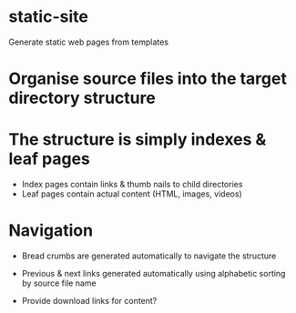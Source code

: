 # static-site
Generate static web pages from templates

# Organise source files into the target directory structure

# The structure is simply indexes & leaf pages

* Index pages contain links & thumb nails to child directories
* Leaf pages contain actual content (HTML, images, videos)

# Navigation
* Bread crumbs are generated automatically to navigate the structure
* Previous & next links generated automatically using alphabetic sorting by source file name

* Provide download links for content?